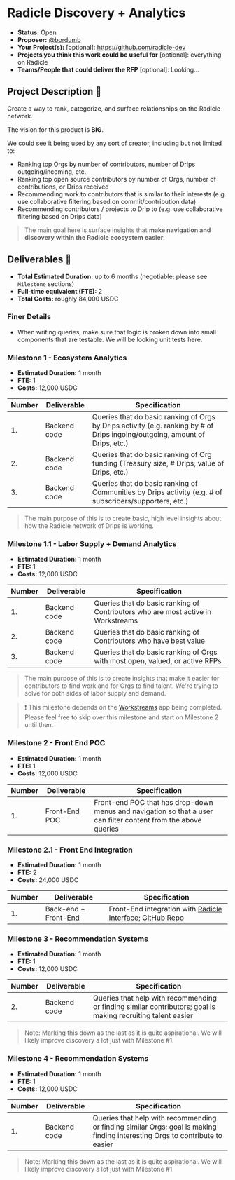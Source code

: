# Radicle Discovery + Analytics

- **Status:** Open 
- **Proposer:** [@bordumb](https://github.com/bordumb)
- **Your Project(s):** [optional]: https://github.com/radicle-dev
- **Projects you think this work could be useful for** [optional]: everything on Radicle
- **Teams/People that could deliver the RFP** [optional]: Looking...

## Project Description :page_facing_up:

Create a way to rank, categorize, and surface relationships on the Radicle network.

The vision for this product is **BIG**.

We could see it being used by any sort of creator, including but not limited to:
* Ranking top Orgs by number of contributors, number of Drips outgoing/incoming, etc.
* Ranking top open source contributors by number of Orgs, number of contributions, or Drips received 
* Recommending work to contributors that is similar to their interests (e.g. use collaborative filtering based on commit/contribution data)
* Recommending contributors / projects to Drip to (e.g. use collaborative filtering based on Drips data)

> The main goal here is surface insights that **make navigation and discovery within the Radicle ecosystem easier**.

## Deliverables :nut_and_bolt:

- **Total Estimated Duration:** up to 6 months (negotiable; please see `Milestone` sections)
- **Full-time equivalent (FTE):** 2
- **Total Costs:** roughly 84,000 USDC

### Finer Details
- When writing queries, make sure that logic is broken down into small components that are testable. We will be looking unit tests here.

### Milestone 1 - Ecosystem Analytics

- **Estimated Duration:** 1 month
- **FTE:** 1
- **Costs:** 12,000 USDC

| Number | Deliverable  | Specification                                                                                                                            |
|--------|--------------|------------------------------------------------------------------------------------------------------------------------------------------|
| 1.     | Backend code | Queries that do basic ranking of Orgs by Drips activity (e.g. ranking by # of Drips ingoing/outgoing, amount of Drips, etc.)             |
| 2.     | Backend code | Queries that do basic ranking of Org funding (Treasury size, # Drips, value of Drips, etc.)                                                |
| 3.     | Backend code | Queries that do basic ranking of Communities by Drips activity (e.g. # of subscribers/supporters, etc.)                   |

> The main purpose of this is to create basic, high level insights about how the Radicle network of Drips is working.

### Milestone 1.1 - Labor Supply + Demand Analytics

- **Estimated Duration:** 1 month
- **FTE:** 1
- **Costs:** 12,000 USDC

| Number | Deliverable  | Specification                                                                                                                              |
|--------|--------------|--------------------------------------------------------------------------------------------------------------------------------------------|
| 1.     | Backend code | Queries that do basic ranking of Contributors who are most active in Workstreams                                                           |
| 2.     | Backend code | Queries that do basic ranking of Contributors who have best value                                                                          |
| 3.     | Backend code | Queries that do basic ranking of Orgs with most open, valued, or active RFPs                                                               |

> The main purpose of this is to create insights that make it easier for contributors to find work and for Orgs to find talent. We're trying to solve for both sides of labor supply and demand.

> ❗ This milestone depends on the [Workstreams](https://github.com/radicle-dev/workstreams-app) app being completed. Please feel free to skip over this milestone and start on Milestone 2 until then.

### Milestone 2 - Front End POC

- **Estimated Duration:** 1 month
- **FTE:** 1
- **Costs:** 12,000 USDC

| Number | Deliverable   | Specification                                                                                                  |
| ------ |---------------|----------------------------------------------------------------------------------------------------------------|
| 1.     | Front-End POC | Front-end POC that has drop-down menus and navigation so that a user can filter content from the above queries |

### Milestone 2.1 - Front End Integration

- **Estimated Duration:** 1 month
- **FTE:** 2
- **Costs:** 24,000 USDC

| Number | Deliverable          | Specification                                                                                                                               |
|--------|----------------------|---------------------------------------------------------------------------------------------------------------------------------------------|
| 1.     | Back-end + Front-End | Front-End integration with [Radicle Interface](https://app.radicle.network/); [GitHub Repo](https://github.com/radicle-dev/radicle-interface) |

### Milestone 3 - Recommendation Systems

- **Estimated Duration:** 1 month
- **FTE:** 1
- **Costs:** 12,000 USDC

| Number | Deliverable  | Specification                                                                                                                |
|--------|--------------|------------------------------------------------------------------------------------------------------------------------------|
| 2.     | Backend code | Queries that help with recommending or finding similar contributors; goal is making recruiting talent easier                 |

> Note: Marking this down as the last as it is quite aspirational. We will likely improve discovery a lot just with Milestone #1.

### Milestone 4 - Recommendation Systems

- **Estimated Duration:** 1 month
- **FTE:** 1
- **Costs:** 12,000 USDC

| Number | Deliverable  | Specification                                                                                                                |
|--------|--------------|------------------------------------------------------------------------------------------------------------------------------|
| 1.     | Backend code | Queries that help with recommending or finding similar Orgs; goal is making finding interesting Orgs to contribute to easier |

> Note: Marking this down as the last as it is quite aspirational. We will likely improve discovery a lot just with Milestone #1.
